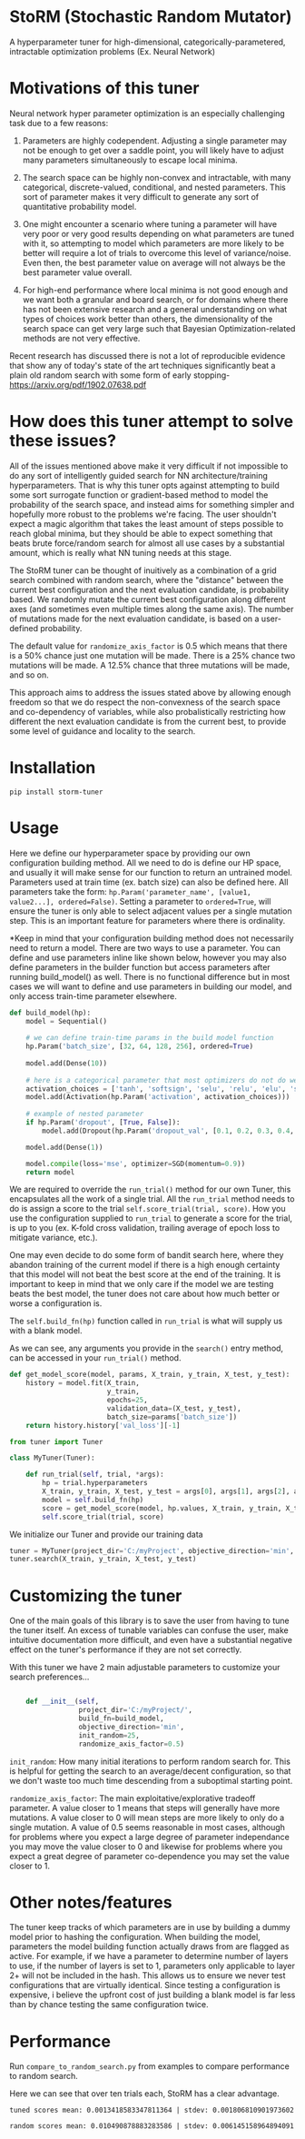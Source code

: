 # StoRM (Stochastic Random Mutator)
A hyperparameter tuner for high-dimensional, categorically-parametered, intractable optimization problems (Ex. Neural Network)

# Motivations of this tuner

Neural network hyper parameter optimization is an especially challenging task due to a few reasons:

1) Parameters are highly codependent. Adjusting a single parameter may not be enough to get over a saddle point, you will likely have to adjust many parameters simultaneously to escape local minima.

2) The search space can be highly non-convex and intractable, with many categorical, discrete-valued, conditional, and nested parameters. This sort of parameter makes it very difficult to generate any sort of quantitative probability model.

3) One might encounter a scenario where tuning a parameter will have very poor or very good results depending on what parameters are tuned with it, so attempting to model which parameters are more likely to be better will require a lot of trials to overcome this level of variance/noise. Even then, the best parameter value on average will not always be the best parameter value overall.

4) For high-end performance where local minima is not good enough and we want both a granular and board search, or for domains where there has not been extensive research and a general understanding on what types of choices work better than others, the dimensionality of the search space can get very large such that Bayesian Optimization-related methods are not very effective.

Recent research has discussed there is not a lot of reproducible evidence that show any of today's state of the art techniques significantly beat a plain old random search with some form of early stopping- https://arxiv.org/pdf/1902.07638.pdf

# How does this tuner attempt to solve these issues?

All of the issues mentioned above make it very difficult if not impossible to do any sort of intelligently guided search for NN architecture/training hyperparameters. That is why this tuner opts against attempting to build some sort surrogate function or gradient-based method to model the probability of the search space, and instead aims for something simpler and hopefully more robust to the problems we're facing. The user shouldn't expect a magic algorithm that takes the least amount of steps possible to reach global minima, but they should be able to expect something that beats brute force/random search for almost all use cases by a substantial amount, which is really what NN tuning needs at this stage.

The StoRM tuner can be thought of inuitively as a combination of a grid search combined with random search, where the "distance" between the current best configuration and the next evaluation candidate, is probability based. We randomly mutate the current best configuration along different axes (and sometimes even multiple times along the same axis). The number of mutations made for the next evaluation candidate, is based on a user-defined probability.

The default value for ```randomize_axis_factor``` is 0.5 which means that there is a 50% chance just one mutation will be made. There is a 25% chance two mutations will be made. A 12.5% chance that three mutations will be made, and so on.

This approach aims to address the issues stated above by allowing enough freedom so that we do respect the non-convexness of the search space and co-dependency of variables, while also probalistically restricting how different the next evaluation candidate is from the current best, to provide some level of guidance and locality to the search.

# Installation

```pip install storm-tuner```

# Usage

Here we define our hyperparameter space by providing our own configuration building method. All we need to do is define our HP space, and usually it will make sense for our function to return an untrained model. Parameters used at train time (ex. batch size) can also be defined here. All parameters take the form: ```hp.Param('parameter_name', [value1, value2...], ordered=False)```. Setting a parameter to ```ordered=True```, will ensure the tuner is only able to select adjacent values per a single mutation step. This is an important feature for parameters where there is ordinality.

*Keep in mind that your configuration building method does not necessarily need to return a model. There are two ways to use a parameter. You can define and use parameters inline like shown below, however you may also define parameters in the builder function but access parameters after running build_model() as well. There is no functional difference but in most cases we will want to define and use parameters in building our model, and only access train-time parameter elsewhere.

```python
def build_model(hp):
    model = Sequential()
    
    # we can define train-time params in the build model function
    hp.Param('batch_size', [32, 64, 128, 256], ordered=True)
    
    model.add(Dense(10))
    
    # here is a categorical parameter that most optimizers do not do well with
    activation_choices = ['tanh', 'softsign', 'selu', 'relu', 'elu', 'softplus']
    model.add(Activation(hp.Param('activation', activation_choices)))
    
    # example of nested parameter
    if hp.Param('dropout', [True, False]):
        model.add(Dropout(hp.Param('dropout_val', [0.1, 0.2, 0.3, 0.4, 0.5], ordered=True)))

    model.add(Dense(1))

    model.compile(loss='mse', optimizer=SGD(momentum=0.9))
    return model
```

We are required to override the ```run_trial()``` method for our own Tuner, this encapsulates all the work of a single trial. All the ```run_trial``` method needs to do is assign a score to the trial ```self.score_trial(trial, score)```. How you use the configuration supplied to ```run_trial``` to generate a score for the trial, is up to you (ex. K-fold cross validation, trailing average of epoch loss to mitigate variance, etc.).

One may even decide to do some form of bandit search here, where they abandon training of the current model if there is a high enough certainty that this model will not beat the best score at the end of the training. It is important to keep in mind that we only care if the model we are testing beats the best model, the tuner does not care about how much better or worse a configuration is.

The ```self.build_fn(hp)``` function called in ```run_trial``` is what will supply us with a blank model.

As we can see, any arguments you provide in the ```search()``` entry method, can be accessed in your ```run_trial()``` method.

```python
def get_model_score(model, params, X_train, y_train, X_test, y_test):
    history = model.fit(X_train,
                        y_train,
                        epochs=25,
                        validation_data=(X_test, y_test),
                        batch_size=params['batch_size'])
    return history.history['val_loss'][-1]

from tuner import Tuner

class MyTuner(Tuner):

    def run_trial(self, trial, *args):
        hp = trial.hyperparameters
        X_train, y_train, X_test, y_test = args[0], args[1], args[2], args[3]
        model = self.build_fn(hp)
        score = get_model_score(model, hp.values, X_train, y_train, X_test, y_test)
        self.score_trial(trial, score)
```

We initialize our Tuner and provide our training data

```python
tuner = MyTuner(project_dir='C:/myProject', objective_direction='min', build_fn=build_model)
tuner.search(X_train, y_train, X_test, y_test)
```

# Customizing the tuner

One of the main goals of this library is to save the user from having to tune the tuner itself. An excess of tunable variables can confuse the user, make intuitive documentation more difficult, and even have a substantial negative effect on the tuner's performance if they are not set correctly.

With this tuner we have 2 main adjustable parameters to customize your search preferences...

```python

    def __init__(self,
                 project_dir='C:/myProject/',
                 build_fn=build_model,
                 objective_direction='min',
                 init_random=25,
                 randomize_axis_factor=0.5)
```

```init_random```: How many initial iterations to perform random search for. This is helpful for getting the search to an average/decent configuration, so that we don't waste too much time descending from a suboptimal starting point.

```randomize_axis_factor```: The main exploitative/explorative tradeoff parameter. A value closer to 1 means that steps will generally have more mutations. A value closer to 0 will mean steps are more likely to only do a single mutation. A value of 0.5 seems reasonable in most cases, although for problems where you expect a large degree of parameter independance you may move the value closer to 0 and likewise for problems where you expect a great degree of parameter co-dependence you may set the value closer to 1.

# Other notes/features

The tuner keep tracks of which parameters are in use by building a dummy model prior to hashing the configuration. When building the model, parameters the model building function actually draws from are flagged as active. For example, if we have a parameter to determine number of layers to use, if the number of layers is set to 1, parameters only applicable to layer 2+ will not be included in the hash. This allows us to ensure we never test configurations that are virtually identical. Since testing a configuration is expensive, i believe the upfront cost of just building a blank model is far less than by chance testing the same configuration twice.

# Performance

Run ```compare_to_random_search.py``` from examples to compare performance to random search.

Here we can see that over ten trials each, StoRM has a clear advantage.

```tuned scores mean: 0.0013418583347811364 | stdev: 0.001806810901973602```

```random scores mean: 0.010490878883283586 | stdev: 0.006145158964894091```


